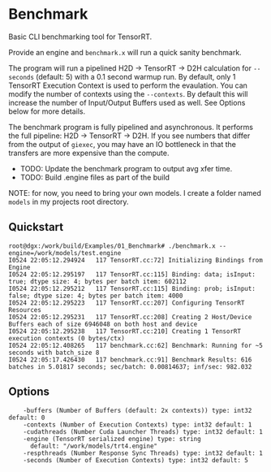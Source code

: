 # Benchmark

Basic CLI benchmarking tool for TensorRT.

Provide an engine and `benchmark.x` will run a quick sanity benchmark.  

The program will run a pipelined H2D -> TensorRT -> D2H calculation for `--seconds` (default: 5) with a
0.1 second warmup run.  By default, only 1 TensorRT Execution Context is used to perform the evaulation.
You can modify the number of contexts using the `--contexts`.  By default this will increase the number of
Input/Output Buffers used as well.  See Options below for more details.

The benchmark program is fully pipelined and asynchronous.  It performs the full pipeline: H2D -> TensorRT -> D2H.
If you see numbers that differ from the output of `giexec`, you may have an IO bottleneck in that the transfers are
more expensive than the compute.

 * TODO: Update the benchmark program to output avg xfer time.
 * TODO: Build .engine files as part of the build

NOTE: for now, you need to bring your own models. I create a folder named `models` in my projects root directory.

## Quickstart

```
root@dgx:/work/build/Examples/01_Benchmark# ./benchmark.x --engine=/work/models/test.engine
I0524 22:05:12.294924   117 TensorRT.cc:72] Initializing Bindings from Engine
I0524 22:05:12.295197   117 TensorRT.cc:115] Binding: data; isInput: true; dtype size: 4; bytes per batch item: 602112
I0524 22:05:12.295212   117 TensorRT.cc:115] Binding: prob; isInput: false; dtype size: 4; bytes per batch item: 4000
I0524 22:05:12.295223   117 TensorRT.cc:207] Configuring TensorRT Resources
I0524 22:05:12.295231   117 TensorRT.cc:208] Creating 2 Host/Device Buffers each of size 6946048 on both host and device
I0524 22:05:12.295238   117 TensorRT.cc:210] Creating 1 TensorRT execution contexts (0 bytes/ctx)
I0524 22:05:12.408265   117 benchmark.cc:62] Benchmark: Running for ~5 seconds with batch_size 8
I0524 22:05:17.426430   117 benchmark.cc:91] Benchmark Results: 616 batches in 5.01817 seconds; sec/batch: 0.00814637; inf/sec: 982.032
```

## Options
```
    -buffers (Number of Buffers (default: 2x contexts)) type: int32 default: 0
    -contexts (Number of Execution Contexts) type: int32 default: 1
    -cudathreads (Number Cuda Launcher Threads) type: int32 default: 1
    -engine (TensorRT serialized engine) type: string
      default: "/work/models/trt4.engine"
    -respthreads (Number Response Sync Threads) type: int32 default: 1
    -seconds (Number of Execution Contexts) type: int32 default: 5
```


